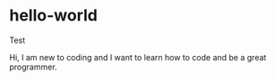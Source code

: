 # hello-world
Test

Hi, I am new to coding and I want to learn how to code and be a great programmer.
